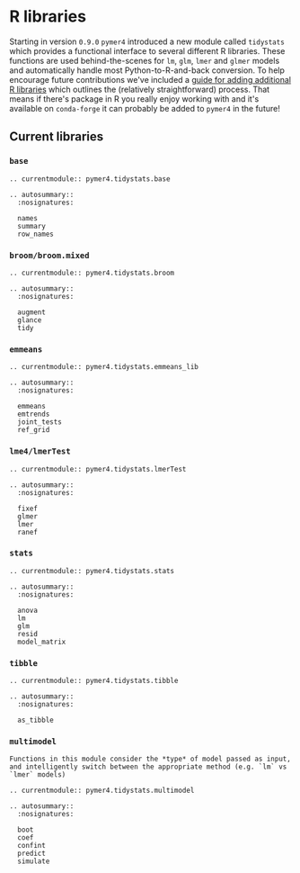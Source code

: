 # R libraries

Starting in version `0.9.0` `pymer4` introduced a new module called `tidystats` which provides a functional interface to several different R libraries. These functions are used behind-the-scenes for `lm`, `glm`, `lmer` and `glmer` models and automatically handle most Python-to-R-and-back conversion. To help encourage future contributions we've included a [guide for adding additional R libraries](./extending.ipynb) which outlines the (relatively straightforward) process. That means if there's package in R you really enjoy working with and it's available on `conda-forge` it can probably be added to `pymer4` in the future!

## Current libraries

### `base`
```{eval-rst}
.. currentmodule:: pymer4.tidystats.base

.. autosummary:: 
  :nosignatures:

  names
  summary
  row_names
```

### `broom/broom.mixed`
```{eval-rst}
.. currentmodule:: pymer4.tidystats.broom

.. autosummary:: 
  :nosignatures:

  augment
  glance
  tidy
```

### `emmeans`
```{eval-rst}
.. currentmodule:: pymer4.tidystats.emmeans_lib

.. autosummary:: 
  :nosignatures:

  emmeans
  emtrends
  joint_tests
  ref_grid
```


### `lme4/lmerTest`
```{eval-rst}
.. currentmodule:: pymer4.tidystats.lmerTest

.. autosummary:: 
  :nosignatures:

  fixef
  glmer
  lmer
  ranef
```

### `stats`
```{eval-rst}
.. currentmodule:: pymer4.tidystats.stats

.. autosummary:: 
  :nosignatures:

  anova
  lm
  glm
  resid
  model_matrix
```

### `tibble`
```{eval-rst}
.. currentmodule:: pymer4.tidystats.tibble

.. autosummary:: 
  :nosignatures:

  as_tibble
```

### `multimodel`

```{note}
Functions in this module consider the *type* of model passed as input, and intelligently switch between the appropriate method (e.g. `lm` vs `lmer` models)
```

```{eval-rst}
.. currentmodule:: pymer4.tidystats.multimodel

.. autosummary:: 
  :nosignatures:

  boot
  coef
  confint
  predict
  simulate
```

